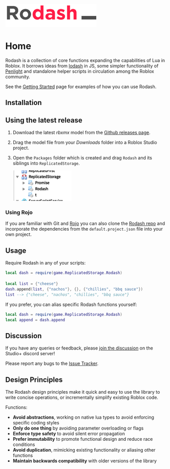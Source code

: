 ![logo](logo.png)

# Home

Rodash is a collection of core functions expanding the capabilities of Lua in Roblox. It borrows ideas from [lodash](https://lodash.com) in JS, some simpler functionality of [Penlight](https://github.com/stevedonovan/Penlight) and standalone helper scripts in circulation among the Roblox community.

See the [Getting Started](getting-started) page for examples of how you can use Rodash.

## Installation

## Using the latest release

1. Download the latest _rbxmx_ model from the [Github releases page](https://github.com/CodeKingdomsTeam/rodash/releases).
2. Drag the model file from your _Downloads_ folder into a Roblox Studio project.
3. Open the `Packages` folder which is created and drag `Rodash` and its siblings into `ReplicatedStorage`.

   ![ReplicatedStorage](ReplicatedStorage.png)

### Using Rojo

If you are familiar with Git and [Rojo](https://rojo.space/docs/0.5.x/) you can also clone the [Rodash repo](https://github.com/CodeKingdomsTeam/rodash/) and incorporate the dependencies from the `default.project.json` file into your own project.

## Usage

Require Rodash in any of your scripts:

```lua
local dash = require(game.ReplicatedStorage.Rodash)

local list = {"cheese"}
dash.append(list, {"nachos"}, {}, {"chillies", "bbq sauce"})
list --> {"cheese", "nachos", "chillies", "bbq sauce"}
```

If you prefer, you can alias specific Rodash functions yourself:

```lua
local dash = require(game.ReplicatedStorage.Rodash)
local append = dash.append
```


## Discussion

If you have any queries or feedback, please [join the discussion](https://discord.gg/PyaNeN5) on the Studio+ discord server!

Please report any bugs to the [Issue Tracker](https://github.com/CodeKingdomsTeam/rodash/issues).

## Design Principles

The Rodash design principles make it quick and easy to use the library to write concise operations, or incrementally simplify existing Roblox code.

Functions:

- **Avoid abstractions**, working on native lua types to avoid enforcing specific coding styles
- **Only do one thing** by avoiding parameter overloading or flags
- **Enforce type safety** to avoid silent error propagation
- **Prefer immutability** to promote functional design and reduce race conditions
- **Avoid duplication**, mimicking existing functionality or aliasing other functions
- **Maintain backwards compatibility** with older versions of the library
